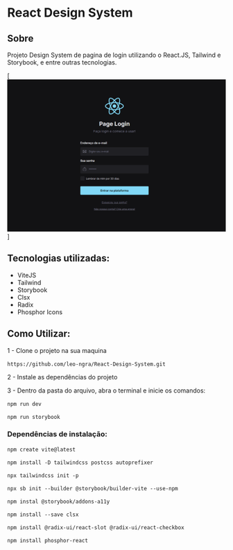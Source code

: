 # React Design System

## Sobre
Projeto Design System de pagina de login utilizando o React.JS, Tailwind e Storybook, e entre outras tecnologias.


[    <img src='./public/page-login.PNG' alt='Layout pagina de Login' />]


## Tecnologias utilizadas:

- ViteJS
- Tailwind
- Storybook
- Clsx
- Radix
- Phosphor Icons

## Como Utilizar:

1 - Clone o projeto na sua maquina

```
https://github.com/leo-ngra/React-Design-System.git
```
2 - Instale as dependências do projeto

3 - Dentro da pasta do arquivo, abra o terminal e inicie os comandos:

```
npm run dev
```
```
npm run storybook
```

### Dependências de  instalação:
```
npm create vite@latest
```
```
npm install -D tailwindcss postcss autoprefixer
```
```
npx tailwindcss init -p
```
```
npx sb init --builder @storybook/builder-vite --use-npm
```
```
npm instal @storybook/addons-a11y
```
```
npm install --save clsx
```
```
npm install @radix-ui/react-slot @radix-ui/react-checkbox
```
```
npm install phosphor-react
```



